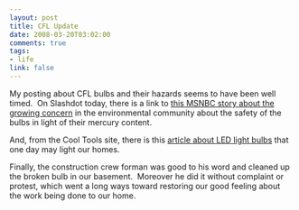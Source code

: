 ```yaml
--- 
layout: post
title: CFL Update
date: 2008-03-20T03:02:00
comments: true
tags:
- life
link: false
---
```

My posting about CFL bulbs and their hazards seems to have been well timed.  On Slashdot today, there is a link to <a href="http://www.msnbc.msn.com/id/23694819/" title="Shining a light on fluorescent bulbs">this MSNBC story about the growing concern</a> in the environmental community about the safety of the bulbs in light of their mercury content.

And, from the Cool Tools site, there is this <a href="http://www.kk.org/cooltools/archives/002704.php" title="Lemnis Pharox LED Bulb">article about LED light bulbs</a> that one day may light our homes.

Finally, the construction crew forman was good to his word and cleaned up the broken bulb in our basement.  Moreover he did it without complaint or protest, which went a long ways toward restoring our good feeling about the work being done to our home.
